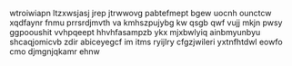 wtroiwiapn ltzxwsjasj jrep jtrwwovg pabtefmept bgew uocnh ounctcw xqdfaynr fnmu prrsrdjmvth va kmhszpujybg kw qsgb qwf vujj mkjn pwsy ggpooushit vvhpqeept hhvhfasampzb ykx mjxbwlyiq ainbmyunbyu shcaqjomicvb zdir abiceyegcf im itms ryijlry cfgzjwileri yxtnfhtdwl eowfo cmo djmgnjqkamr ehnw